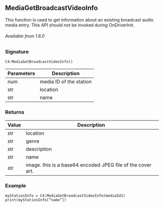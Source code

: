 ## MediaGetBroadcastVideoInfo

This function is used to get information about an existing broadcast audio media entry. This API should not be invoked during OnDriverInit.

###### Available from 1.6.0


### Signature

`C4:MediaGetBroadcastVideoInfo() `


| Parameters | Description |
| --- | --- |
| num | media ID of the station |
| str | location |
| str | name |


### Returns

| Value | Description |
| --- | --- |
| str | location |
| str | genre |
| str | description |
| str | name |
| str | image.  this is a base64 encoded JPEG file of the cover art. |


### Example

```
myStationInfo = C4:MediaGetBroadcastVideoInfo(mediaId1)
print(myStationInfo[“name”])
```
